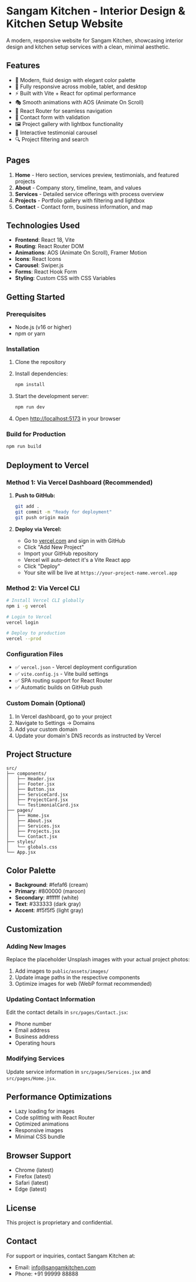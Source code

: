 # Sangam Kitchen - Interior Design & Kitchen Setup Website

A modern, responsive website for Sangam Kitchen, showcasing interior design and kitchen setup services with a clean, minimal aesthetic.

## Features

- 🎨 Modern, fluid design with elegant color palette
- 📱 Fully responsive across mobile, tablet, and desktop
- ⚡ Built with Vite + React for optimal performance
- 🎭 Smooth animations with AOS (Animate On Scroll)
- 🧭 React Router for seamless navigation
- 📧 Contact form with validation
- 🖼️ Project gallery with lightbox functionality
- 🎪 Interactive testimonial carousel
- 🔍 Project filtering and search

## Pages

1. **Home** - Hero section, services preview, testimonials, and featured projects
2. **About** - Company story, timeline, team, and values
3. **Services** - Detailed service offerings with process overview
4. **Projects** - Portfolio gallery with filtering and lightbox
5. **Contact** - Contact form, business information, and map

## Technologies Used

- **Frontend**: React 18, Vite
- **Routing**: React Router DOM
- **Animations**: AOS (Animate On Scroll), Framer Motion
- **Icons**: React Icons
- **Carousel**: Swiper.js
- **Forms**: React Hook Form
- **Styling**: Custom CSS with CSS Variables

## Getting Started

### Prerequisites

- Node.js (v16 or higher)
- npm or yarn

### Installation

1. Clone the repository
2. Install dependencies:
   ```bash
   npm install
   ```

3. Start the development server:
   ```bash
   npm run dev
   ```

4. Open [http://localhost:5173](http://localhost:5173) in your browser

### Build for Production

```bash
npm run build
```

## Deployment to Vercel

### Method 1: Via Vercel Dashboard (Recommended)

1. **Push to GitHub:**
   ```bash
   git add .
   git commit -m "Ready for deployment"
   git push origin main
   ```

2. **Deploy via Vercel:**
   - Go to [vercel.com](https://vercel.com) and sign in with GitHub
   - Click "Add New Project"
   - Import your GitHub repository
   - Vercel will auto-detect it's a Vite React app
   - Click "Deploy"
   - Your site will be live at `https://your-project-name.vercel.app`

### Method 2: Via Vercel CLI

```bash
# Install Vercel CLI globally
npm i -g vercel

# Login to Vercel
vercel login

# Deploy to production
vercel --prod
```

### Configuration Files

- ✅ `vercel.json` - Vercel deployment configuration
- ✅ `vite.config.js` - Vite build settings  
- ✅ SPA routing support for React Router
- ✅ Automatic builds on GitHub push

### Custom Domain (Optional)

1. In Vercel dashboard, go to your project
2. Navigate to Settings → Domains
3. Add your custom domain
4. Update your domain's DNS records as instructed by Vercel

## Project Structure

```
src/
├── components/
│   ├── Header.jsx
│   ├── Footer.jsx
│   ├── Button.jsx
│   ├── ServiceCard.jsx
│   ├── ProjectCard.jsx
│   └── TestimonialCard.jsx
├── pages/
│   ├── Home.jsx
│   ├── About.jsx
│   ├── Services.jsx
│   ├── Projects.jsx
│   └── Contact.jsx
├── styles/
│   └── globals.css
└── App.jsx
```

## Color Palette

- **Background**: #fefaf6 (cream)
- **Primary**: #800000 (maroon)
- **Secondary**: #ffffff (white)
- **Text**: #333333 (dark gray)
- **Accent**: #f5f5f5 (light gray)

## Customization

### Adding New Images

Replace the placeholder Unsplash images with your actual project photos:

1. Add images to `public/assets/images/`
2. Update image paths in the respective components
3. Optimize images for web (WebP format recommended)

### Updating Contact Information

Edit the contact details in `src/pages/Contact.jsx`:
- Phone number
- Email address
- Business address
- Operating hours

### Modifying Services

Update service information in `src/pages/Services.jsx` and `src/pages/Home.jsx`.

## Performance Optimizations

- Lazy loading for images
- Code splitting with React Router
- Optimized animations
- Responsive images
- Minimal CSS bundle

## Browser Support

- Chrome (latest)
- Firefox (latest)
- Safari (latest)
- Edge (latest)

## License

This project is proprietary and confidential.

## Contact

For support or inquiries, contact Sangam Kitchen at:
- Email: info@sangamkitchen.com
- Phone: +91 99999 88888